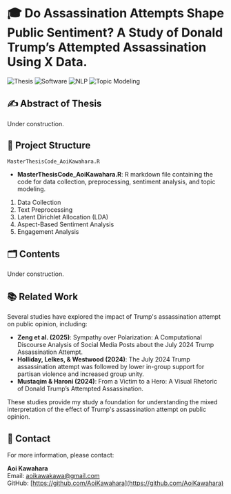 # 🎓 Do Assassination Attempts Shape Public Sentiment? A Study of Donald Trump’s Attempted Assassination Using X Data.
![Thesis](https://img.shields.io/badge/Thesis-Ongoing-brightgreen)
![Software](https://img.shields.io/badge/R-blue)
![NLP](https://img.shields.io/badge/NLP-Sentiment%20Analysis-yellowgreen)
![Topic Modeling](https://img.shields.io/badge/Topic%20Modeling-LDA-blueviolet)

## ✍️ Abstract of Thesis

Under construction.

## 📂 Project Structure

```
MasterThesisCode_AoiKawahara.R
```

- **MasterThesisCode_AoiKawahara.R**: R markdown file containing the code for data collection, preprocessing, sentiment analysis, and topic modeling.

1. Data Collection
2. Text Preprocessing
3. Latent Dirichlet Allocation (LDA)
4. Aspect-Based Sentiment Analysis
5. Engagement Analysis

## 🗂️ Contents

Under construction.

## 📚 Related Work

Several studies have explored the impact of Trump's assassination attempt on public opinion, including:
- **Zeng et al. (2025)**: Sympathy over Polarization: A Computational Discourse Analysis of Social Media Posts about the July 2024 Trump Assassination Attempt.
- **Holliday, Lelkes, & Westwood (2024)**: The July 2024 Trump assassination attempt was followed by lower in-group support for partisan violence and increased group unity.
- **Mustaqim & Haroni (2024)**: From a Victim to a Hero: A Visual Rhetoric of Donald Trump’s Attempted Assassination.

These studies provide my study a foundation for understanding the mixed interpretation of the effect of Trump's assassination attempt on public opinion.

## 💌 Contact

For more information, please contact:

**Aoi Kawahara**  
Email: [aoikawakawa@gmail.com](mailto:aoikawakawa@gmail.com)  
GitHub: [https://github.com/AoiKawahara](https://github.com/AoiKawahara)